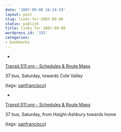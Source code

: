 ```yaml
---
date: '2007-09-08 16:24:19'
layout: post
slug: links-for-2007-09-08
status: publish
title: links for 2007-09-08
wordpress_id: '192'
categories:
- bookmarks
---
```



	
  *
		

[Transit.511.org - Schedules & Route Maps](http://transit.511.org/schedules/detailiframe.asp?cid=SF&rte=5612&dir=IB&day=2&dayid=&fst=4,14th+St+%26+Church+St&tst=5,Masonic+Ave+%26+Haight+St&mode=H)


		

37 bus, Saturday, towards Cole Valley


		

(tags: [sanfrancisco](http://del.icio.us/eob/sanfrancisco))


	

	
  *
		

[Transit.511.org - Schedules & Route Maps](http://transit.511.org/schedules/detailiframe.asp?cid=SF&rte=5612&dir=OB&day=2&dayid=&fst=1,Masonic+Ave+%26+Haight+St&tst=2,14th+St+%26+Church+St&mode=H)


		

37 bus, Saturday, from Haight-Ashbury towards home


		

(tags: [sanfrancisco](http://del.icio.us/eob/sanfrancisco))


	



